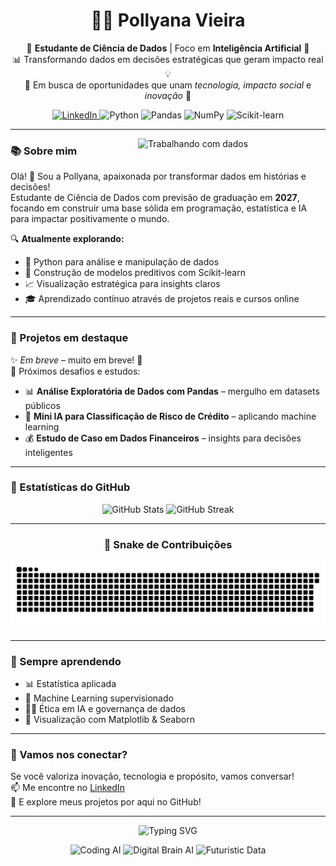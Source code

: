 <h1 align="center">👩‍💻 Pollyana Vieira</h1>

<p align="center">
🎯 <b>Estudante de Ciência de Dados</b> | Foco em <b>Inteligência Artificial</b> 🤖<br>
📊 Transformando dados em decisões estratégicas que geram impacto real 💡<br>
🚀 Em busca de oportunidades que unam <i>tecnologia, impacto social</i> e <i>inovação</i> 🌟
</p>

<p align="center">
  <a href="https://www.linkedin.com/in/pollyanavieira/" target="_blank">
    <img src="https://img.shields.io/badge/LinkedIn-0077B5?style=for-the-badge&logo=linkedin&logoColor=white&animation=spin" alt="LinkedIn" />
  </a>
  <img src="https://img.shields.io/badge/Python-3776AB?style=for-the-badge&logo=python&logoColor=white&animation=fade" alt="Python" />
  <img src="https://img.shields.io/badge/Pandas-150458?style=for-the-badge&logo=pandas&logoColor=white&animation=fade" alt="Pandas" />
  <img src="https://img.shields.io/badge/NumPy-013243?style=for-the-badge&logo=numpy&logoColor=white&animation=fade" alt="NumPy" />
  <img src="https://img.shields.io/badge/Scikit--Learn-F7931E?style=for-the-badge&logo=scikitlearn&logoColor=white&animation=fade" alt="Scikit-learn" />
</p>

---

<img align="right" width="300" src="https://media.giphy.com/media/qgQUggAC3Pfv687qPC/giphy.gif" alt="Trabalhando com dados" />

### 📚 Sobre mim

Olá! 👋 Sou a Pollyana, apaixonada por transformar dados em histórias e decisões!  
Estudante de Ciência de Dados com previsão de graduação em **2027**, focando em construir uma base sólida em programação, estatística e IA para impactar positivamente o mundo.

🔍 **Atualmente explorando:**
- 🐍 Python para análise e manipulação de dados  
- 🤖 Construção de modelos preditivos com Scikit-learn  
- 📈 Visualização estratégica para insights claros  
- 🎓 Aprendizado contínuo através de projetos reais e cursos online  

---

### 📂 Projetos em destaque

✨ *Em breve* – muito em breve! 👀  
🔗 Próximos desafios e estudos:
- 📊 **Análise Exploratória de Dados com Pandas** – mergulho em datasets públicos  
- 🧠 **Mini IA para Classificação de Risco de Crédito** – aplicando machine learning  
- 💰 **Estudo de Caso em Dados Financeiros** – insights para decisões inteligentes  

---

### 🚀 Estatísticas do GitHub

<p align="center">
  <img src="https://github-readme-stats.vercel.app/api?username=pollyanavieira&show_icons=true&theme=dark" alt="GitHub Stats" />
  <img src="https://github-readme-streak-stats.herokuapp.com/?user=pollyanavieira&theme=dark" alt="GitHub Streak" />
</p>

---

<h3 align="center">🐍 Snake de Contribuições</h3>

<p align="center">
  <img src="https://github.com/pollyanavieira/pollyanavieira/raw/output/github-contribution-grid-snake.svg" alt="Snake animation" />
</p>

---

### 🌱 Sempre aprendendo

- 📊 Estatística aplicada  
- 🤝 Machine Learning supervisionado  
- 🧑‍⚖️ Ética em IA e governança de dados  
- 🎨 Visualização com Matplotlib & Seaborn  

---

### 💬 Vamos nos conectar?

Se você valoriza inovação, tecnologia e propósito, vamos conversar!  
📫 Me encontre no [LinkedIn](https://www.linkedin.com/in/pollyanavieira/)  
📌 E explore meus projetos por aqui no GitHub!

---

<p align="center">
  <img src="https://readme-typing-svg.demolab.com?font=Fira+Code&weight=600&pause=800&color=FF6F91&center=true&vCenter=true&width=480&lines=Ci%C3%AAncia+de+Dados+%F0%9F%93%88;Intelig%C3%AAncia+Artificial+%F0%9F%A7%A0;Aprendizado+Cont%C3%ADnuo+%F0%9F%8C%B1;Tecnologia+com+Prop%C3%B3sito+%F0%9F%92%AA" alt="Typing SVG" />
</p>

<p align="center">
  
<img src="https://media.giphy.com/media/xT9IgzoKnwFNmISR8I/giphy.gif" width="200" alt="Coding AI" />
<img src="https://media.giphy.com/media/26tOZ42Mg6pbTUPHW/giphy.gif" width="200" alt="Digital Brain AI" />
<img src="https://media.giphy.com/media/l0MYt5jPR6QX5pnqM/giphy.gif" width="200" alt="Futuristic Data" />



</p>

